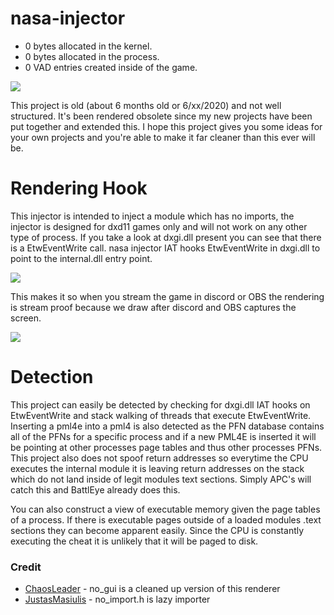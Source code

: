 # nasa-injector

- 0 bytes allocated in the kernel.
- 0 bytes allocated in the process.
- 0 VAD entries created inside of the game.

<img src="https://githacks.org/nasa-tech/nasa-injector/raw/c5694cf86f627b55196e9badb1fbb1357e9c89b5/unknown.png"/>

This project is old (about 6 months old or 6/xx/2020) and not well structured. It's been rendered obsolete since my new projects have been put together and extended this. I hope this project gives you some ideas for your own projects and you're able to make it far cleaner than this ever will be.

# Rendering Hook

This injector is intended to inject a module which has no imports, the injector is designed for dxd11 games only and will not work on any other type of
process. If you take a look at dxgi.dll present you can see that there is a EtwEventWrite call. nasa injector IAT hooks EtwEventWrite in dxgi.dll
to point to the internal.dll entry point.

<img src="https://imgur.com/n6BJhJj.png"/>

This makes it so when you stream the game in discord or OBS the rendering is stream proof because we draw after discord and OBS captures the screen.

<img src="https://imgur.com/dWgargZ.png"/>

# Detection

This project can easily be detected by checking for dxgi.dll IAT hooks on EtwEventWrite and stack walking of threads that execute EtwEventWrite. Inserting
a pml4e into a pml4 is also detected as the PFN database contains all of the PFNs for a specific process and if a new PML4E is inserted it will
be pointing at other processes page tables and thus other processes PFNs. This project also does not spoof return addresses so everytime the CPU executes the internal module it is leaving
return addresses on the stack which do not land inside of legit modules text sections. Simply APC's will catch this and BattlEye already does this. 

You can also construct a view of executable memory given the page tables of a process. If there is executable pages outside of a loaded modules .text sections
they can become apparent easily. Since the CPU is constantly executing the cheat it is unlikely that it will be paged to disk. 

### Credit
* [ChaosLeader](https://www.unknowncheats.me/forum/members/168188.html) - no_gui is a cleaned up version of this renderer
* [JustasMasiulis](https://github.com/JustasMasiulis/lazy_importer) - no_import.h is lazy importer
